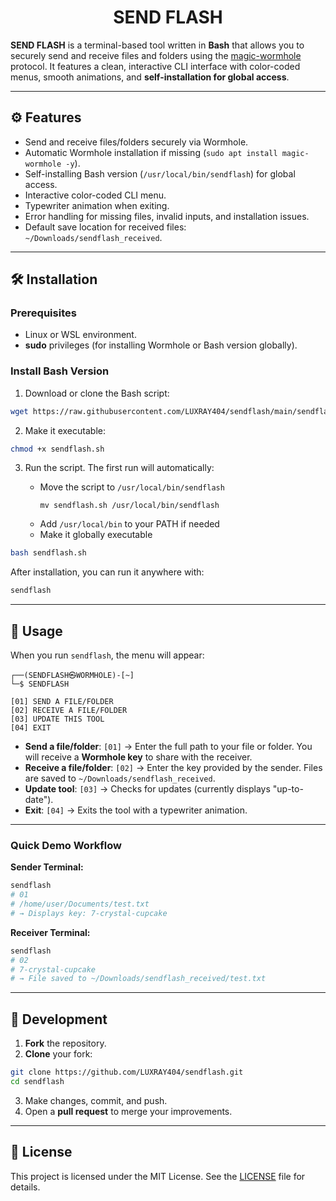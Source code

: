 <h1 align="center">SEND FLASH</h1>

**SEND FLASH** is a terminal-based tool written in **Bash** that allows you to securely send and receive files and folders using the [magic-wormhole](https://github.com/warner/magic-wormhole) protocol. It features a clean, interactive CLI interface with color-coded menus, smooth animations, and **self-installation for global access**.

---

## ⚙️ Features

* Send and receive files/folders securely via Wormhole.
* Automatic Wormhole installation if missing (`sudo apt install magic-wormhole -y`).
* Self-installing Bash version (`/usr/local/bin/sendflash`) for global access.
* Interactive color-coded CLI menu.
* Typewriter animation when exiting.
* Error handling for missing files, invalid inputs, and installation issues.
* Default save location for received files: `~/Downloads/sendflash_received`.

---

## 🛠️ Installation

### Prerequisites

* Linux or WSL environment.
* **sudo** privileges (for installing Wormhole or Bash version globally).

### Install Bash Version

1. Download or clone the Bash script:

```bash
wget https://raw.githubusercontent.com/LUXRAY404/sendflash/main/sendflash.sh
````

2. Make it executable:

```bash
chmod +x sendflash.sh
```

3. Run the script. The first run will automatically:

   * Move the script to `/usr/local/bin/sendflash`
     ```
     mv sendflash.sh /usr/local/bin/sendflash
     ```
   * Add `/usr/local/bin` to your PATH if needed
   * Make it globally executable

```bash
bash sendflash.sh
```

After installation, you can run it anywhere with:

```bash
sendflash
```

---

## 📂 Usage

When you run `sendflash`, the menu will appear:

```
┌──(SENDFLASH㉿WORMHOLE)-[~]
└─$ SENDFLASH

[01] SEND A FILE/FOLDER
[02] RECEIVE A FILE/FOLDER
[03] UPDATE THIS TOOL
[04] EXIT
```

* **Send a file/folder**: `[01]` → Enter the full path to your file or folder. You will receive a **Wormhole key** to share with the receiver.
* **Receive a file/folder**: `[02]` → Enter the key provided by the sender. Files are saved to `~/Downloads/sendflash_received`.
* **Update tool**: `[03]` → Checks for updates (currently displays "up-to-date").
* **Exit**: `[04]` → Exits the tool with a typewriter animation.

---

### Quick Demo Workflow

**Sender Terminal:**

```bash
sendflash
# 01
# /home/user/Documents/test.txt
# → Displays key: 7-crystal-cupcake
```

**Receiver Terminal:**

```bash
sendflash
# 02
# 7-crystal-cupcake
# → File saved to ~/Downloads/sendflash_received/test.txt
```

---

## 🧪 Development

1. **Fork** the repository.
2. **Clone** your fork:

```bash
git clone https://github.com/LUXRAY404/sendflash.git
cd sendflash
```

3. Make changes, commit, and push.
4. Open a **pull request** to merge your improvements.

---

## 📄 License

This project is licensed under the MIT License. See the [LICENSE](LICENSE) file for details.


